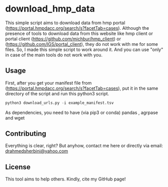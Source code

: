 # download_hmp_data

This simple script aims to download data from hmp portal (https://portal.hmpdacc.org/search/s?facetTab=cases). Although the presence of tools to download data from this website like hmp client or portal client (https://github.com/michbur/hmp_client) or (https://github.com/IGS/portal_client), they do not work with me for some files. So, I made this simple script to work around it. And you can use "only" in case of the main tools do not work with you.

## Usage

First, after you get your manifest file from (https://portal.hmpdacc.org/search/s?facetTab=cases), put it in the same directory of the script and run this python3 script.

```python
python3 download_urls.py -i example_manifest.tsv

```
As dependencies, you need to have (via pip3 or conda)
pandas , agrpase and wget
## Contributing
Everything is clear, right? But anyhow, contact me here or directly via email: drahmedsherbini@yahoo.com
## License
This tool aims to help others. Kindly, cite my GitHub page!
